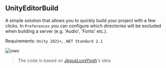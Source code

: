 ## UnityEditorBuild

A simple solution that allows you to quickly build your project with a few clicks.
In `Preferences` you can configure which directories will be excluded when building a server (e.g. 'Audio', 'Fonts' etc.).

Requirements: `Unity 2021+`, `.NET Standard 2.1`

![owo](https://user-images.githubusercontent.com/115415388/202342718-ed4f4614-df8c-446f-8b0d-7dab6596b845.gif)

> The code is based on [JesusLuvsYooh](https://github.com/JesusLuvsYooh/BuildStripper)'s idea
